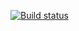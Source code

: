 [![Build status](https://ci.appveyor.com/api/projects/status/c6dfpq8wbch0dghq?svg=true)](https://ci.appveyor.com/project/RustamKUT/selenide)
